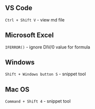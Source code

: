 ## VS Code
`Ctrl + Shift V` - view md file

## Microsoft Excel
`IFERROR()` - ignore DIV/0 value for formula

## Windows
`Shift + Windows button S` - snippet tool

## Mac OS
`Command + Shift 4` - snippet tool

